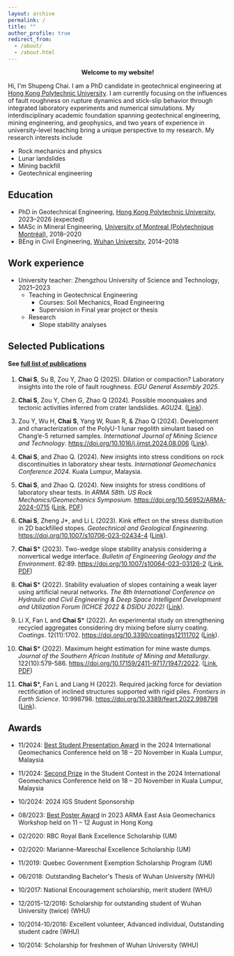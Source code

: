 ```yaml
---
layout: archive
permalink: /
title: ""
author_profile: true
redirect_from: 
  - /about/
  - /about.html
---
```


<div style="text-align: center;">
  <strong>Welcome to my website!</strong>
</div>

Hi, I'm Shupeng Chai. I am a PhD candidate in geotechnical engineering at [Hong Kong Polytechnic University](https://www.polyu.edu.hk/). I am currently focusing on the influences of fault roughness on rupture dynamics and stick-slip behavior through integrated laboratory experiments and numerical simulations. My interdisciplinary academic foundation spanning geotechnical engineering, mining engineering, and geophysics, and two years of experience in university-level teaching bring a unique perspective to my research. My research interests include

* Rock mechanics and physics
* Lunar landslides
* Mining backfill
* Geotechnical engineering

Education
------
* PhD in Geotechnical Engineering, [Hong Kong Polytechnic University](https://www.polyu.edu.hk/), 2023–2026 (expected)
* MASc in Mineral Engineering, [University of Montreal (Polytechnique Montréal)](http://www.polymtl.ca/), 2018–2020
* BEng in Civil Engineering, [Wuhan University](https://www.whu.edu.cn/), 2014–2018

Work experience
------
* University teacher: Zhengzhou University of Science and Technology, 2021–2023
  * Teaching in Geotechnical Engineering
    * Courses: Soil Mechanics, Road Engineering
    * Supervision in Final year project or thesis
  * Research 
    * Slope stability analyses
 
Selected Publications 
------
#### See [full list of publications](https://spchai.github.io/publications/)

1. **Chai S**, Su B, Zou Y, Zhao Q (2025). Dilation or compaction? Laboratory insights into the role of fault roughness. _EGU General Assembly 2025_.

1. **Chai S**, Zou Y, Chen G, Zhao Q (2024). Possible moonquakes and tectonic activities inferred from crater landslides. _AGU24_. ([Link](https://agu.confex.com/agu/agu24/meetingapp.cgi/Paper/1665642)).

1. Zou Y, Wu H, **Chai S**, Yang W, Ruan R, & Zhao Q (2024). Development and characterization of the PolyU-1 lunar regolith simulant based on Chang’e-5 returned samples. _International Journal of Mining Science and Technology_. https://doi.org/10.1016/j.ijmst.2024.08.006 ([Link](https://doi.org/10.1016/j.ijmst.2024.08.006)).

1. **Chai S**, and Zhao Q. (2024). New insights into stress conditions on rock discontinuities in laboratory shear tests. _International Geomechanics Conference 2024_. Kuala Lumpur, Malaysia.

1. **Chai S**, and Zhao Q. (2024). New insights for stress conditions of laboratory shear tests. _In ARMA 58th. US Rock Mechanics/Geomechanics Symposium_. https://doi.org/10.56952/ARMA-2024-0715 ([Link](https://onepetro.org/ARMAUSRMS/proceedings-abstract/ARMA24/ARMA24/ARMA-2024-0715/549558), [PDF](https://armarocks.net/papers/715.pdf))

1. **Chai S**, Zheng J*, and Li L (2023). Kink effect on the stress distribution in 2D backfilled stopes. _Geotechnical and Geological Engineering_. https://doi.org/10.1007/s10706-023-02434-4 ([Link](https://doi.org/10.1007/s10706-023-02434-4)).

1. **Chai S*** (2023). Two-wedge slope stability analysis considering a nonvertical wedge interface. _Bulletin of Engineering Geology and the Environment_. 82:89. https://doi.org/10.1007/s10064-023-03126-2 ([Link](https://doi.org/10.1007/s10064-023-03126-2), [PDF](https://rdcu.be/c6wDg))

1. **Chai S*** (2022). Stability evaluation of slopes containing a weak layer using artificial neural networks. _The 8th International Conference on Hydraulic and Civil Engineering & Deep Space Intelligent Development and Utilization Forum (ICHCE 2022 & DSIDU 2022)_ ([Link](https://doi.org/10.1109/ICHCE57331.2022.10042656)).

1. Li X, Fan L and **Chai S*** (2022). An experimental study on strengthening recycled aggregates considering dry mixing before slurry coating. _Coatings_. 12(11):1702. https://doi.org/10.3390/coatings12111702 ([Link](https://www.mdpi.com/2079-6412/12/11/1702/htm)).

1. **Chai S*** (2022). Maximum height estimation for mine waste dumps. _Journal of the Southern African Institute of Mining and Metallurgy_. 122(10):579-586. https://doi.org/10.17159/2411-9717/1947/2022. ([Link](http://dx.doi.org/10.17159/2411-9717/1947/2022), [PDF](https://www.saimm.co.za/Journal/v122n10p579.pdf))

1. **Chai S***, Fan L and Liang H (2022). Required jacking force for deviation rectification of inclined structures supported with rigid piles. _Frontiers in Earth Science_. 10:998798. https://doi.org/10.3389/feart.2022.998798 ([Link](https://www.frontiersin.org/articles/10.3389/feart.2022.998798)).

<!--  <ul>{% for post in site.publications reversed %}
    {% include archive-single-cv.html %}
  {% endfor %}</ul>
  
Talks
======
  <ul>{% for post in site.talks reversed %}
    {% include archive-single-talk-cv.html  %}
  {% endfor %}</ul>
  
Teaching
======
  <ul>{% for post in site.teaching reversed %}
    {% include archive-single-cv.html %}
  {% endfor %}</ul>-->
  
Awards
------
* 11/2024: [Best Student Presentation Award](https://spchai.github.io/posts/2024/11/Best_Student_Award/) in the 2024 International Geomechanics Conference held on 18 – 20 November in Kuala Lumpur, Malaysia

* 11/2024: [Second Prize](https://spchai.github.io/posts/2024/11/2nd_place/) in the Student Contest in the 2024 International Geomechanics Conference held on 18 – 20 November in Kuala Lumpur, Malaysia

* 10/2024: 2024 IGS Student Sponsorship

* 08/2023: [Best Poster Award](https://spchai.github.io/posts/2023/08/Best_Poster_Award/) in 2023 ARMA East Asia Geomechanics Workshop held on 11 – 12 August in Hong Kong

* 02/2020: RBC Royal Bank Excellence Scholarship (UM)

* 02/2020: Marianne-Mareschal Excellence Scholarship (UM)

* 11/2019: Quebec Government Exemption Scholarship Program (UM)

* 06/2018: Outstanding Bachelor's Thesis of Wuhan University (WHU)

* 10/2017: National Encouragement scholarship, merit student (WHU)

* 12/2015-12/2016: Scholarship for outstanding student of Wuhan University (twice) (WHU)

* 10/2014-10/2016: Excellent volunteer, Advanced individual, Outstanding student cadre (WHU)

* 10/2014: Scholarship for freshmen of Wuhan University (WHU)
